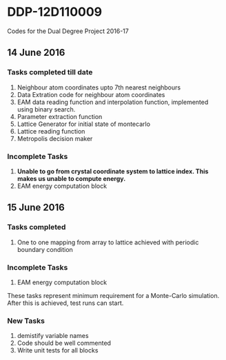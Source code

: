 # DDP-12D110009
Codes for the Dual Degree Project 2016-17 

## 14 June 2016

### Tasks completed till date
1. Neighbour atom coordinates upto 7th nearest neighbours
2. Data Extration code for neighbour atom coordinates
3. EAM data reading function and interpolation function, implemented using binary search.
4. Parameter extraction function
5. Lattice Generator for initial state of montecarlo
6. Lattice reading function
7. Metropolis decision maker

### Incomplete Tasks
1. **Unable to go from crystal coordinate system to lattice index. This makes us unable to compute energy.**
2. EAM energy computation block

## 15 June 2016

### Tasks completed
1. One to one mapping from array to lattice achieved with periodic boundary condition

### Incomplete Tasks
1. EAM energy computation block

These tasks represent minimum requirement for a Monte-Carlo simulation. After this is achieved, test runs can start. 

### New Tasks
1. demistify variable names
2. Code should be well commented 
3. Write unit tests for all blocks
